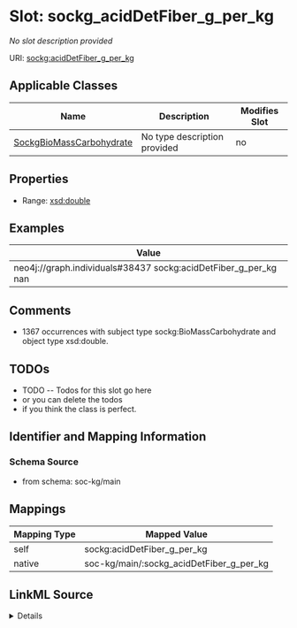 

# Slot: sockg_acidDetFiber_g_per_kg


_No slot description provided_





URI: [sockg:acidDetFiber_g_per_kg](http://www.semanticweb.org/sockg/ontologies/2024/0/soil-carbon-ontology/acidDetFiber_g_per_kg)



<!-- no inheritance hierarchy -->





## Applicable Classes

| Name | Description | Modifies Slot |
| --- | --- | --- |
| [SockgBioMassCarbohydrate](../classes/SockgBioMassCarbohydrate.md) | No type description provided |  no  |







## Properties

* Range: [xsd:double](http://www.w3.org/2001/XMLSchema#double)






## Examples

| Value |
| --- |
| neo4j://graph.individuals#38437 sockg:acidDetFiber_g_per_kg nan |

## Comments

* 1367 occurrences with subject type sockg:BioMassCarbohydrate and object type xsd:double.

## TODOs

* TODO -- Todos for this slot go here
* or you can delete the todos
* if you think the class is perfect.

## Identifier and Mapping Information







### Schema Source


* from schema: soc-kg/main




## Mappings

| Mapping Type | Mapped Value |
| ---  | ---  |
| self | sockg:acidDetFiber_g_per_kg |
| native | soc-kg/main/:sockg_acidDetFiber_g_per_kg |




## LinkML Source

<details>
```yaml
name: sockg_acidDetFiber_g_per_kg
description: No slot description provided
todos:
- TODO -- Todos for this slot go here
- or you can delete the todos
- if you think the class is perfect.
comments:
- 1367 occurrences with subject type sockg:BioMassCarbohydrate and object type xsd:double.
examples:
- value: neo4j://graph.individuals#38437 sockg:acidDetFiber_g_per_kg nan
from_schema: soc-kg/main
rank: 1000
slot_uri: sockg:acidDetFiber_g_per_kg
alias: sockg_acidDetFiber_g_per_kg
domain_of:
- sockg_BioMassCarbohydrate
range: double

```
</details>